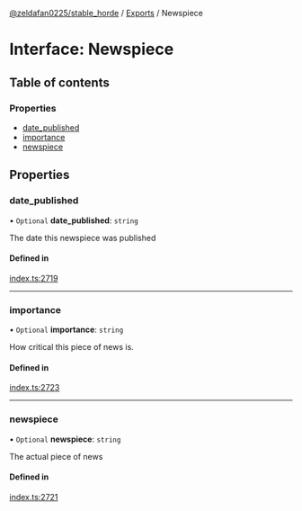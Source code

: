 [@zeldafan0225/stable_horde](../README.md) / [Exports](../modules.md) / Newspiece

# Interface: Newspiece

## Table of contents

### Properties

- [date\_published](Newspiece.md#date_published)
- [importance](Newspiece.md#importance)
- [newspiece](Newspiece.md#newspiece)

## Properties

### date\_published

• `Optional` **date\_published**: `string`

The date this newspiece was published

#### Defined in

[index.ts:2719](https://github.com/ZeldaFan0225/stable_horde/blob/ca96654/index.ts#L2719)

___

### importance

• `Optional` **importance**: `string`

How critical this piece of news is.

#### Defined in

[index.ts:2723](https://github.com/ZeldaFan0225/stable_horde/blob/ca96654/index.ts#L2723)

___

### newspiece

• `Optional` **newspiece**: `string`

The actual piece of news

#### Defined in

[index.ts:2721](https://github.com/ZeldaFan0225/stable_horde/blob/ca96654/index.ts#L2721)
